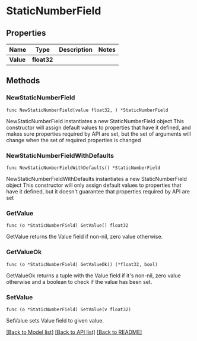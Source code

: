 # StaticNumberField

## Properties

Name | Type | Description | Notes
------------ | ------------- | ------------- | -------------
**Value** | **float32** |  | 

## Methods

### NewStaticNumberField

`func NewStaticNumberField(value float32, ) *StaticNumberField`

NewStaticNumberField instantiates a new StaticNumberField object
This constructor will assign default values to properties that have it defined,
and makes sure properties required by API are set, but the set of arguments
will change when the set of required properties is changed

### NewStaticNumberFieldWithDefaults

`func NewStaticNumberFieldWithDefaults() *StaticNumberField`

NewStaticNumberFieldWithDefaults instantiates a new StaticNumberField object
This constructor will only assign default values to properties that have it defined,
but it doesn't guarantee that properties required by API are set

### GetValue

`func (o *StaticNumberField) GetValue() float32`

GetValue returns the Value field if non-nil, zero value otherwise.

### GetValueOk

`func (o *StaticNumberField) GetValueOk() (*float32, bool)`

GetValueOk returns a tuple with the Value field if it's non-nil, zero value otherwise
and a boolean to check if the value has been set.

### SetValue

`func (o *StaticNumberField) SetValue(v float32)`

SetValue sets Value field to given value.



[[Back to Model list]](../README.md#documentation-for-models) [[Back to API list]](../README.md#documentation-for-api-endpoints) [[Back to README]](../README.md)


